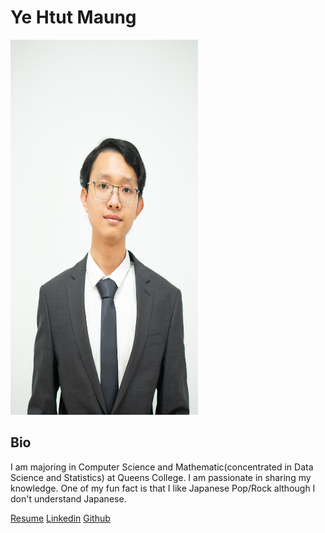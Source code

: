 # Ye Htut Maung

<img src="./DSC08056-2.jpeg"  width="300" height="600">

## Bio
I am majoring in Computer Science and Mathematic(concentrated in Data Science and Statistics) at Queens College. I am passionate in sharing my knowledge. One of my fun fact is that I like Japanese Pop/Rock although I don't understand Japanese.

[Resume](https://github.com/ye-htut-maung/portfolio/blob/main/YeHtutMaungResume.pdf)
[Linkedin](https://www.linkedin.com/in/ye-htut-maung/)
[Github](https://github.com/ye-htut-maung)
